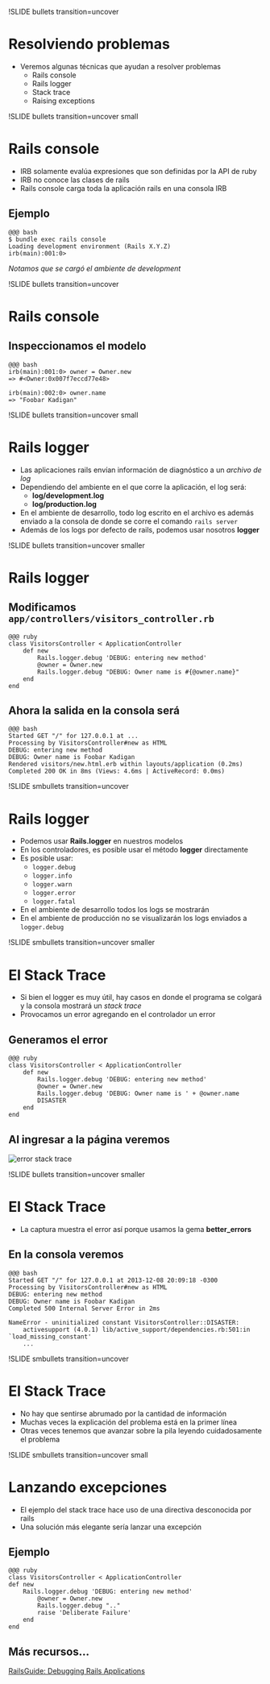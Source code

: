 !SLIDE bullets transition=uncover
# Resolviendo problemas

* Veremos algunas técnicas que ayudan a resolver problemas
  * Rails console
  * Rails logger
  * Stack trace
  * Raising exceptions

!SLIDE bullets transition=uncover small
# Rails console
* IRB solamente evalúa expresiones que son definidas por la API de ruby
* IRB no conoce las clases de rails
* Rails console carga toda la aplicación rails en una consola IRB

## Ejemplo
	@@@ bash
	$ bundle exec rails console
	Loading development environment (Rails X.Y.Z)
	irb(main):001:0> 

*Notamos que se cargó el ambiente de development*

!SLIDE bullets transition=uncover
# Rails console
## Inspeccionamos el modelo

	@@@ bash
	irb(main):001:0> owner = Owner.new
	=> #<Owner:0x007f7eccd77e48>

	irb(main):002:0> owner.name
	=> "Foobar Kadigan"

!SLIDE bullets transition=uncover small
# Rails logger
* Las aplicaciones rails envían información de diagnóstico a un *archivo de log*
* Dependiendo del ambiente en el que corre la aplicación, el log será:
	* **log/development.log**
	* **log/production.log**
* En el ambiente de desarrollo, todo log escrito en el archivo es además enviado
  a la consola de donde se corre el comando `rails server`
* Además de los logs por defecto de rails, podemos usar nosotros **logger**

!SLIDE bullets transition=uncover smaller
# Rails logger
## Modificamos `app/controllers/visitors_controller.rb`
	@@@ ruby
	class VisitorsController < ApplicationController
		def new
			Rails.logger.debug 'DEBUG: entering new method'
			@owner = Owner.new
			Rails.logger.debug "DEBUG: Owner name is #{@owner.name}"
		end
	end

## Ahora la salida en la consola será
	@@@ bash
	Started GET "/" for 127.0.0.1 at ...
	Processing by VisitorsController#new as HTML
	DEBUG: entering new method
	DEBUG: Owner name is Foobar Kadigan
	Rendered visitors/new.html.erb within layouts/application (0.2ms)
	Completed 200 OK in 8ms (Views: 4.6ms | ActiveRecord: 0.0ms)

!SLIDE smbullets transition=uncover 
# Rails logger
* Podemos usar **Rails.logger** en nuestros modelos
* En los controladores, es posible usar el método **logger** directamente
* Es posible usar:
	* `logger.debug`
	* `logger.info`
	* `logger.warn`
	* `logger.error`
	* `logger.fatal`
* En el ambiente de desarrollo todos los logs se mostrarán
* En el ambiente de producción no se visualizarán los logs enviados a
  `logger.debug`

!SLIDE smbullets transition=uncover smaller
# El Stack Trace

* Si bien el logger es muy útil, hay casos en donde el programa se colgará y la
  consola mostrará un *stack trace*
* Provocamos un error agregando en el controlador un error

## Generamos el error

	@@@ ruby
	class VisitorsController < ApplicationController
		def new
			Rails.logger.debug 'DEBUG: entering new method'
			@owner = Owner.new
			Rails.logger.debug 'DEBUG: Owner name is ' + @owner.name
			DISASTER
		end
	end

## Al ingresar a la página veremos
![error stack trace](08-stacktrace.png)

!SLIDE bullets transition=uncover smaller
# El Stack Trace
* La captura muestra el error así porque usamos la gema **better_errors**

## En la consola veremos
	@@@ bash
	Started GET "/" for 127.0.0.1 at 2013-12-08 20:09:18 -0300
	Processing by VisitorsController#new as HTML
	DEBUG: entering new method
	DEBUG: Owner name is Foobar Kadigan
	Completed 500 Internal Server Error in 2ms

	NameError - uninitialized constant VisitorsController::DISASTER:
		activesupport (4.0.1) lib/active_support/dependencies.rb:501:in `load_missing_constant'
		...

!SLIDE smbullets transition=uncover
# El Stack Trace
* No hay que sentirse abrumado por la cantidad de información
* Muchas veces la explicación del problema está en la primer línea
* Otras veces tenemos que avanzar sobre la pila leyendo cuidadosamente el
  problema

!SLIDE smbullets transition=uncover small
# Lanzando excepciones
* El ejemplo del stack trace hace uso de una directiva desconocida por rails
* Una solución más elegante sería lanzar una excepción

## Ejemplo

	@@@ ruby
	class VisitorsController < ApplicationController
	def new
		Rails.logger.debug 'DEBUG: entering new method'
			@owner = Owner.new
			Rails.logger.debug ".."
			raise 'Deliberate Failure'
		end
	end

## Más recursos...
[RailsGuide: Debugging Rails Applications](http://guides.rubyonrails.org/debugging_rails_applications.html)
